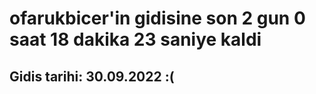 # ofarukbicer'in gidisine son 2 gun 0 saat 18 dakika 23 saniye kaldi

## Gidis tarihi: 30.09.2022 :(